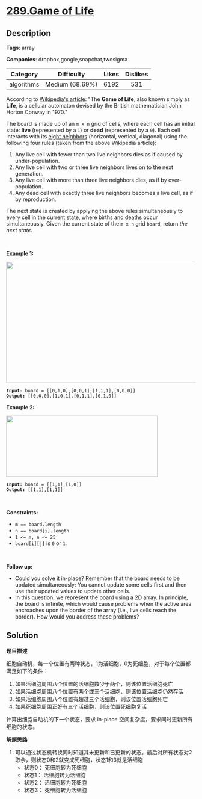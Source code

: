 # [289.Game of Life](https://leetcode.com/problems/game-of-life/description/)

## Description

**Tags**: array

**Companies**: dropbox,google,snapchat,twosigma

| Category | Difficulty | Likes | Dislikes |
| :------: | :--------: | :---: | :------: |
| algorithms | Medium (68.69%) | 6192 | 531 |

<p>According to&nbsp;<a href="https://en.wikipedia.org/wiki/Conway%27s_Game_of_Life" target="_blank">Wikipedia&#39;s article</a>: &quot;The <b>Game of Life</b>, also known simply as <b>Life</b>, is a cellular automaton devised by the British mathematician John Horton Conway in 1970.&quot;</p>
<p>The board is made up of an <code>m x n</code> grid of cells, where each cell has an initial state: <b>live</b> (represented by a <code>1</code>) or <b>dead</b> (represented by a <code>0</code>). Each cell interacts with its <a href="https://en.wikipedia.org/wiki/Moore_neighborhood" target="_blank">eight neighbors</a> (horizontal, vertical, diagonal) using the following four rules (taken from the above Wikipedia article):</p>
<ol>
  <li>Any live cell with fewer than two live neighbors dies as if caused by under-population.</li>
  <li>Any live cell with two or three live neighbors lives on to the next generation.</li>
  <li>Any live cell with more than three live neighbors dies, as if by over-population.</li>
  <li>Any dead cell with exactly three live neighbors becomes a live cell, as if by reproduction.</li>
</ol>
<p><span>The next state is created by applying the above rules simultaneously to every cell in the current state, where births and deaths occur simultaneously. Given the current state of the <code>m x n</code> grid <code>board</code>, return <em>the next state</em>.</span></p>
<p>&nbsp;</p>
<p><strong class="example">Example 1:</strong></p>
<img alt="" src="https://assets.leetcode.com/uploads/2020/12/26/grid1.jpg" style="width: 562px; height: 322px;" />
<pre><code><strong>Input:</strong> board = [[0,1,0],[0,0,1],[1,1,1],[0,0,0]]
<strong>Output:</strong> [[0,0,0],[1,0,1],[0,1,1],[0,1,0]]</code></pre>
<p><strong class="example">Example 2:</strong></p>
<img alt="" src="https://assets.leetcode.com/uploads/2020/12/26/grid2.jpg" style="width: 402px; height: 162px;" />
<pre><code><strong>Input:</strong> board = [[1,1],[1,0]]
<strong>Output:</strong> [[1,1],[1,1]]</code></pre>
<p>&nbsp;</p>
<p><strong>Constraints:</strong></p>
<ul>
  <li><code>m == board.length</code></li>
  <li><code>n == board[i].length</code></li>
  <li><code>1 &lt;= m, n &lt;= 25</code></li>
  <li><code>board[i][j]</code> is <code>0</code> or <code>1</code>.</li>
</ul>
<p>&nbsp;</p>
<p><strong>Follow up:</strong></p>
<ul>
  <li>Could you solve it in-place? Remember that the board needs to be updated simultaneously: You cannot update some cells first and then use their updated values to update other cells.</li>
  <li>In this question, we represent the board using a 2D array. In principle, the board is infinite, which would cause problems when the active area encroaches upon the border of the array (i.e., live cells reach the border). How would you address these problems?</li>
</ul>

## Solution

**题目描述**

细胞自动机，每一个位置有两种状态，1为活细胞，0为死细胞，对于每个位置都满足如下的条件：

1. 如果活细胞周围八个位置的活细胞数少于两个，则该位置活细胞死亡
2. 如果活细胞周围八个位置有两个或三个活细胞，则该位置活细胞仍然存活
3. 如果活细胞周围八个位置有超过三个活细胞，则该位置活细胞死亡
4. 如果死细胞周围正好有三个活细胞，则该位置死细胞复活

计算出细胞自动机的下一个状态，要求 in-place 空间复杂度，要求同时更新所有细胞的状态。

**解题思路**

1. 可以通过状态机转换同时知道其未更新和已更新的状态。最后对所有状态对2取余，则状态0和2就变成死细胞，状态1和3就是活细胞
   - 状态0： 死细胞转为死细胞
   - 状态1： 活细胞转为活细胞
   - 状态2： 活细胞转为死细胞
   - 状态3： 死细胞转为活细胞

